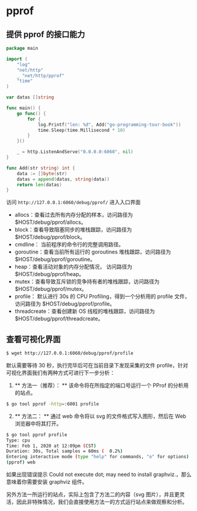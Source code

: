 # pprof

## 提供 pprof 的接口能力

```go
package main

import (
	"log"
	"net/http"
	_ "net/http/pprof"
	"time"
)

var datas []string

func main() {
	go func() {
		for {
			log.Printf("len: %d", Add("go-programming-tour-book"))
			time.Sleep(time.Millisecond * 10)
		}
	}()

	_ = http.ListenAndServe("0.0.0.0:6060", nil)
}

func Add(str string) int {
	data := []byte(str)
	datas = append(datas, string(data))
	return len(datas)
}
```

访问 `http://127.0.0.1:6060/debug/pprof/` 进入入口界面

+ allocs：查看过去所有内存分配的样本，访问路径为 $HOST/debug/pprof/allocs。
+ block：查看导致阻塞同步的堆栈跟踪，访问路径为 $HOST/debug/pprof/block。
+ cmdline： 当前程序的命令行的完整调用路径。
+ goroutine：查看当前所有运行的 goroutines 堆栈跟踪，访问路径为 $HOST/debug/pprof/goroutine。
+ heap：查看活动对象的内存分配情况， 访问路径为 $HOST/debug/pprof/heap。
+ mutex：查看导致互斥锁的竞争持有者的堆栈跟踪，访问路径为 $HOST/debug/pprof/mutex。
+ profile： 默认进行 30s 的 CPU Profiling，得到一个分析用的 profile 文件，访问路径为 $HOST/debug/pprof/profile。
+ threadcreate：查看创建新 OS 线程的堆栈跟踪，访问路径为 $HOST/debug/pprof/threadcreate。

## 查看可视化界面

```sh
$ wget http://127.0.0.1:6060/debug/pprof/profile   
```

默认需要等待 30 秒，执行完毕后可在当前目录下发现采集的文件 profile，针对可视化界面我们有两种方式可进行下一步分析：

1. ** 方法一（推荐）： ** 该命令将在所指定的端口号运行一个 PProf 的分析用的站点。
   
```sh
$ go tool pprof -http=:6001 profile
```

2. ** 方法二： ** 通过 web 命令将以 svg 的文件格式写入图形，然后在 Web 浏览器中将其打开。

```sh
$ go tool pprof profile
Type: cpu
Time: Feb 1, 2020 at 12:09pm (CST)
Duration: 30s, Total samples = 60ms (  0.2%)
Entering interactive mode (type "help" for commands, "o" for options)
(pprof) web
```

如果出现错误提示 Could not execute dot; may need to install graphviz.，那么意味着你需要安装 graphviz 组件。

另外方法一所运行的站点，实际上包含了方法二的内容（svg 图片），并且更灵活，因此非特殊情况，我们会直接使用方法一的方式运行站点来做观察和分析。

